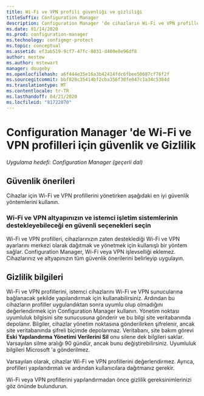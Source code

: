```yaml
---
title: Wi-Fi ve VPN profili güvenliği ve gizliliği
titleSuffix: Configuration Manager
description: Configuration Manager 'de cihazların Wi-Fi ve VPN profillerini yönetmeye yönelik güvenlik önerileri hakkında bilgi edinin.
ms.date: 01/14/2020
ms.prod: configuration-manager
ms.technology: configmgr-protect
ms.topic: conceptual
ms.assetid: ef3ab519-9cf7-47fc-8831-d400e0e96df8
author: mestew
ms.author: mstewart
manager: dougeby
ms.openlocfilehash: a6f444e35e16a3b42414fdc6fbee50687cf76f2f
ms.sourcegitcommit: bbf820c35414bf2cba356f30fe047c1a34c5384d
ms.translationtype: MT
ms.contentlocale: tr-TR
ms.lasthandoff: 04/21/2020
ms.locfileid: "81722070"
---
```

# <a name="security-and-privacy-for-wi-fi-and-vpn-profiles-in-configuration-manager"></a>Configuration Manager 'de Wi-Fi ve VPN profilleri için güvenlik ve Gizlilik

*Uygulama hedefi: Configuration Manager (geçerli dal)*

## <a name="security-recommendations"></a>Güvenlik önerileri

Cihazlar için Wi-Fi ve VPN profillerini yönetirken aşağıdaki en iyi güvenlik yöntemlerini kullanın.

### <a name="choose-the-most-secure-options-that-your-wi-fi-and-vpn-infrastructure-and-client-operating-systems-can-support"></a>Wi-Fi ve VPN altyapınızın ve istemci işletim sistemlerinin destekleyebileceği en güvenli seçenekleri seçin

Wi-Fi ve VPN profilleri, cihazlarınızın zaten desteklediği Wi-Fi ve VPN ayarlarını merkezi olarak dağıtmak ve yönetmek için kullanışlı bir yöntem sağlar. Configuration Manager, Wi-Fi veya VPN işlevselliği eklemez. Cihazlarınız ve altyapınızın tüm güvenlik önerilerini belirleyip uygulayın.

## <a name="privacy-information"></a>Gizlilik bilgileri

Wi-Fi ve VPN profillerini, istemci cihazlarını Wi-Fi ve VPN sunucularına bağlanacak şekilde yapılandırmak için kullanabilirsiniz. Ardından bu cihazların profiller uygulandıktan sonra uyumlu olup olmadığını değerlendirmek için Configuration Manager kullanın. Yönetim noktası uyumluluk bilgisini site sunucusuna gönderir ve bu bilgi site veritabanında depolanır. Bilgiler, cihazlar yönetim noktasına gönderilirken şifrelenir, ancak site veritabanında şifreli biçimde depolanmaz. Veritabanı, site bakım görevi **Eski Yapılandırma Yönetimi Verilerini Sil** onu silene dek bilgileri saklar. Varsayılan silme aralığı 90 gündür, ancak bunu değiştirebilirsiniz. Uyumluluk bilgileri Microsoft 'a gönderilmez.

Varsayılan olarak, cihazlar Wi-Fi ve VPN profillerini değerlendirmez. Ayrıca, profilleri yapılandırmalı ve ardından kullanıcılara dağıtmanız gerekir.  

Wi-Fi veya VPN profillerini yapılandırmadan önce gizlilik gereksinimlerinizi göz önünde bulundurun.  
